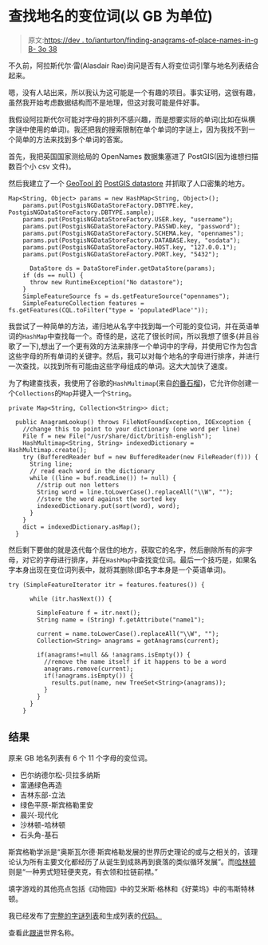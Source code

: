 # 查找地名的变位词(以 GB 为单位)

> 原文:[https://dev . to/ianturton/finding-anagrams-of-place-names-in-g B- 3o 38](https://dev.to/ianturton/finding-anagrams-of-place-names-in-gb-3o38)

不久前，阿拉斯代尔·雷(Alasdair Rae)询问是否有人将变位词引擎与地名列表结合起来。

嗯，没有人站出来，所以我认为这可能是一个有趣的项目。事实证明，这很有趣，虽然我开始考虑数据结构而不是地理，但这对我可能是件好事。

我假设阿拉斯代尔可能对字母的排列不感兴趣，而是想要实际的单词(比如在纵横字谜中使用的单词)。我还把我的搜索限制在单个单词的字谜上，因为我找不到一个简单的方法来找到多个单词的答案。

首先，我把英国国家测绘局的 OpenNames 数据集塞进了 PostGIS(因为谁想扫描数百个小 csv 文件)。

然后我建立了一个 [GeoTool 的](http://geotools.org) [PostGIS datastore](http://docs.geotools.org/stable/userguide/library/jdbc/postgis.html) 并抓取了人口密集的地方。

```
Map<String, Object> params = new HashMap<String, Object>();
    params.put(PostgisNGDataStoreFactory.DBTYPE.key, PostgisNGDataStoreFactory.DBTYPE.sample);
    params.put(PostgisNGDataStoreFactory.USER.key, "username");
    params.put(PostgisNGDataStoreFactory.PASSWD.key, "password");
    params.put(PostgisNGDataStoreFactory.SCHEMA.key, "opennames");
    params.put(PostgisNGDataStoreFactory.DATABASE.key, "osdata");
    params.put(PostgisNGDataStoreFactory.HOST.key, "127.0.0.1");
    params.put(PostgisNGDataStoreFactory.PORT.key, "5432");

      DataStore ds = DataStoreFinder.getDataStore(params);
    if (ds == null) {
      throw new RuntimeException("No datastore");
    }
    SimpleFeatureSource fs = ds.getFeatureSource("opennames");
    SimpleFeatureCollection features = fs.getFeatures(CQL.toFilter("type = 'populatedPlace'")); 
```

我尝试了一种简单的方法，递归地从名字中找到每一个可能的变位词，并在英语单词的`HashMap`中查找每一个。奇怪的是，这花了很长时间，所以我想了很多(并且谷歌了一下),想出了一个更有效的方法来排序一个单词中的字母，并使用它作为包含这些字母的所有单词的关键字。然后，我可以对每个地名的字母进行排序，并进行一次查找，以找到所有可能由这些字母组成的单词。这大大加快了速度。

为了构建查找表，我使用了谷歌的`HashMultimap`(来自[的番石榴](https://github.com/google/guava))，它允许你创建一个`Collections`的`Map`并键入一个`String`。

```
private Map<String, Collection<String>> dict;

  public AnagramLookup() throws FileNotFoundException, IOException {
    //change this to point to your dictionary (one word per line)
    File f = new File("/usr/share/dict/british-english");
    HashMultimap<String, String> indexedDictionary = HashMultimap.create();
    try (BufferedReader buf = new BufferedReader(new FileReader(f))) {
      String line;
      // read each word in the dictionary
      while ((line = buf.readLine()) != null) {
        //strip out non letters
        String word = line.toLowerCase().replaceAll("\\W", "");
        //store the word against the sorted key
        indexedDictionary.put(sort(word), word);
      }
    }
    dict = indexedDictionary.asMap();
  } 
```

然后剩下要做的就是迭代每个居住的地方，获取它的名字，然后删除所有的非字母，对它的字母进行排序，并在`HashMap`中查找变位词。最后一个技巧是，如果名字本身出现在变位词列表中，就将其删除(即名字本身是一个英语单词)。

```
try (SimpleFeatureIterator itr = features.features()) {

      while (itr.hasNext()) {

        SimpleFeature f = itr.next();
        String name = (String) f.getAttribute("name1");

        current = name.toLowerCase().replaceAll("\\W", "");
        Collection<String> anagrams = getAnagrams(current);

        if(anagrams!=null && !anagrams.isEmpty()) {
          //remove the name itself if it happens to be a word
          anagrams.remove(current);
          if(!anagrams.isEmpty()) {
            results.put(name, new TreeSet<String>(anagrams));
          }
        }
      }
    } 
```

## [](#results)结果

原来 GB 地名列表有 6 个 11 个字母的变位词。

*   巴尔纳德尔松-贝拉多纳斯
*   富通绿色再造
*   吉林东部-立法
*   绿色平原-斯宾格勒里安
*   晨兴-现代化
*   沙林顿-哈林顿
*   石头角-基石

斯宾格勒学派是“奥斯瓦尔德·斯宾格勒发展的世界历史理论的或与之相关的，该理论认为所有主要文化都经历了从诞生到成熟再到衰落的类似循环发展”。而[哈林顿](https://en.oxforddictionaries.com/definition/harrington)则是“一种男式短轻便夹克，有衣领和拉链前襟。”

填字游戏的其他亮点包括《动物园》中的艾米斯·格林和《好莱坞》中的韦斯特林顿。

我已经发布了[完整的字谜列表](https://gitlab.com/snippets/1689724)和生成列表的[代码。](https://gitlab.com/snippets/1689722)

查看此[跟进](https://blog.ianturton.com/geotools/fun/anagram/2017/12/20/anagrams-world.html)世界名称。